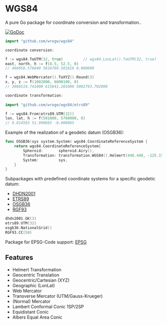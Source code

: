 # WGS84

A pure Go package for coordinate conversion and transformation..

[![GoDoc](https://godoc.org/github.com/wroge/wgs84?status.svg)](https://godoc.org/github.com/wroge/wgs84)

```go
import "github.com/wroge/wgs84"

coordinate conversion:

f := wgs84.ToUTM(32, true)         // wgs84.LonLat().ToUTM(32, true)
east, north, h := f(8.5, 52.5, 0)
// 466058.576840 5816769.501816 0.000000

f = wgs84.WebMercator().ToXYZ().Round(3)
x, y, z := f(1002000, 6800100, 0)
// 3886514.741000 615641.281000 5002793.702000

coordinate transformation:
	
import "github.com/wroge/wgs84/etrs89"

f := wgs84.From(etrs89.UTM(32))
lon, lat, h := f(501000, 5760000, 0)
// 9.014563 51.990665 -0.000065
```

Example of the realization of a geodetic datum (OSGB36):

```go
func OSGB36(sys system.System) wgs84.CoordinateReferenceSystem {
	return wgs84.CoordinateReferenceSystem{
		Spheroid:       spheroid.Airy(),
		Transformation: transformation.WGS84().Helmert(446.448, -125.157, 542.06, 0.15, 0.247, 0.842, -20.489),
		System:         sys,
	}
}
```

Subpackages with predefined coordinate systems for a specific geodetic datum:

- [DHDN2001](https://github.com/wroge/wgs84/tree/master/dhdn2001)
- [ETRS89](https://github.com/wroge/wgs84/tree/master/etrs89)
- [OSGB36](https://github.com/wroge/wgs84/tree/master/osgb36)
- [RGF93](https://github.com/wroge/wgs84/tree/master/rgf93)

```go
dhdn2001.GK(3)
etrs89.UTM(32)
osgb36.NationalGrid()
RGF93.CC(50)
```

Package for EPSG-Code support: [EPSG](https://github.com/wroge/wgs84/tree/master/epsg)

## Features

- Helmert Transformation
- Geocentric Translation
- Geocentric/Cartesian (XYZ)
- Geographic (LonLat)
- Web Mercator
- Transverse Mercator (UTM/Gauss-Krueger)
- (Normal) Mercator
- Lambert Conformal Conic 1SP/2SP
- Equidistant Conic
- Albers Equal Area Conic